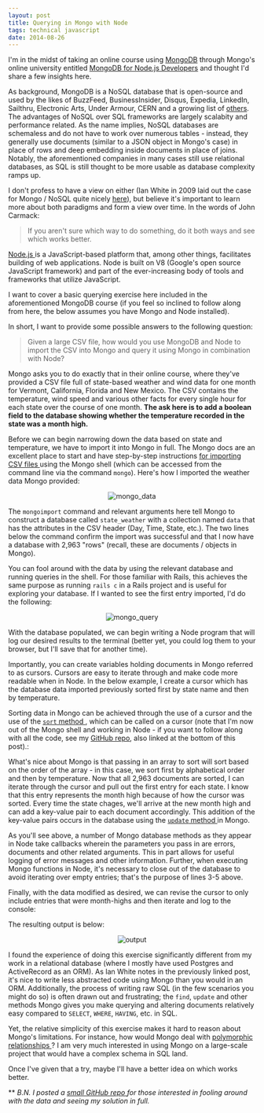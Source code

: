 ```yaml
---
layout: post
title: Querying in Mongo with Node
tags: technical javascript
date: 2014-08-26
---
```

I'm in the midst of taking an online course using <a href="http://www.mongodb.org/" target="_blank"> MongoDB</a> through Mongo's online university entitled <a href="https://university.mongodb.com/courses/10gen/M101JS/2014_Aug/syllabus" target="_blank"> MongoDB for Node.js Developers</a> and thought I'd share a few insights here. 

As background, MongoDB is a NoSQL database that is open-source and used by the likes of BuzzFeed, BusinessInsider, Disqus, Expedia, LinkedIn, Sailthru, Electronic Arts, Under Armour, CERN and a growing list of <a href="https://www.mongodb.org/about/production-deployments/" target="_blank"> others</a>. The advantages of NoSQL over SQL frameworks are largely scalabity and performance related. As the name implies, NoSQL databases are schemaless and do not have to work over numerous tables - instead, they generally use documents (similar to a JSON object in Mongo's case) in place of rows and deep embedding inside documents in place of joins. Notably, the aforementioned companies in many cases still use relational databases, as SQL is still thought to be more usable as database complexity ramps up. 

I don't profess to have a view on either (Ian White in 2009 laid out the case for Mongo / NoSQL quite nicely <a href="http://www.businessinsider.com/how-we-use-mongodb-2009-11" target="_blank">here</a>), but believe it's important to learn more about both paradigms and form a view over time. In the words of John Carmack: 

<blockquote>If you aren't sure which way to do something, do it both ways and see which works better.</blockquote>

<a href="http://nodejs.org/" target="_blank"> Node.js </a> is a JavaScript-based platform that, among other things, facilitates building of web applications. Node is built on V8 (Google's open source JavaScript framework) and part of the ever-increasing body of tools and frameworks that utilize JavaScript. 

I want to cover a basic querying exercise here included in the aforementioned MongoDB course (if you feel so inclined to follow along from here, the below assumes you have Mongo and Node installed). 

In short, I want to provide some possible answers to the following question:

<blockquote>Given a large CSV file, how would you use MongoDB and Node to import the CSV into Mongo and query it using Mongo in combination with Node?</blockquote>

Mongo asks you to do exactly that in their online course, where they've provided a CSV file full of state-based weather and wind data for one month for Vermont, California, Florida and New Mexico. The CSV contains the temperature, wind speed and various other facts for every single hour for each state over the course of one month. <b>The ask here is to add a boolean field to the database showing whether the temperature recorded in the state was a month high.</b>

Before we can begin narrowing down the data based on state and temperature, we have to import it into Mongo in full. The Mongo docs are an excellent place to start and have step-by-step instructions <a href="http://docs.mongodb.org/manual/reference/program/mongoimport/" target="_blank">for importing CSV files </a> using the Mongo shell (which can be accessed from the command line via the command `mongo`). Here's how I imported the weather data Mongo provided:

<p align="center">
<img src="https://lh6.googleusercontent.com/-5IPDMkSr1Ys/U_yzY0KzWzI/AAAAAAAAAUI/JkoTYXE8JY4/w607-h92-no/Screen%2BShot%2B2014-08-26%2Bat%2B12.18.21%2BPM.png" alt="mongo_data" >
</p>

The `mongoimport` command and relevant arguments here tell Mongo to construct a database called `state_weather` with a collection named `data` that has the attributes in the CSV header (Day, Time, State, etc.). The two lines below the command confirm the import was successful and that I now have a database with 2,963 "rows" (recall, these are documents / objects in Mongo). 

You can fool around with the data by using the relevant database and running queries in the shell. For those familiar with Rails, this achieves the same purpose as running `rails c` in a Rails project and is useful for exploring your database. If I wanted to see the first entry imported, I'd do the following:

<p align="center">
<img src="https://lh4.googleusercontent.com/-uXIWtoF6Kfo/U_y0qfhh01I/AAAAAAAAAU0/fjcwYmH6jfk/w435-h343-no/Screen%2BShot%2B2014-08-26%2Bat%2B12.23.23%2BPM.png" alt="mongo_query">
</p>


With the database populated, we can begin writing a Node program that will log our desired results to the terminal (better yet, you could log them to your browser, but I'll save that for another time). 

Importantly, you can create variables holding documents in Mongo referred to as cursors. Cursors are easy to iterate through and make code more readable when in Node. In the below example, I create a cursor which has the database data imported previously sorted first by state name and then by temperature. 

Sorting data in Mongo can be achieved through the use of a cursor and the use of the <a href="http://docs.mongodb.org/manual/reference/method/cursor.sort/" target="_blank"> `sort` method </a>, which can be called on a cursor (note that I'm now out of the Mongo shell and working in Node - if you want to follow along with all the code, see my <a href="https://github.com/BenBrostoff/Mongo-and-Node-Example" target="blank"> GitHub repo</a>, also linked at the bottom of this post).:

<script src="https://gist.github.com/BenBrostoff/1dc63a0d77649f73a02e.js"></script>

What's nice about Mongo is that passing in an array to sort will sort based on the order of the array - in this case, we sort first by alphabetical order and then by temperature. Now that all 2,963 documents are sorted, I can iterate through the cursor and pull out the first entry for each state. I know that this entry represents the month high because of how the cursor was sorted. Every time the state chages, we'll arrive at the new month high and can add a key-value pair to each document accordingly. This addition of the key-value pairs occurs in the database using the <a href="http://docs.mongodb.org/manual/reference/method/db.collection.update/" target="_blank"> `update` method </a> in Mongo. 

<script src="https://gist.github.com/BenBrostoff/3c723f970997a707c5a0.js"></script>

As you'll see above, a number of Mongo database methods as they appear in Node take callbacks wherein the parameters you pass in are errors, documents and other related arguments. This in part allows for useful logging of error messages and other information. Further, when executing Mongo functions in Node, it's necessary to close out of the database to avoid iterating over empty entries; that's the purpose of lines 3-5 above. 

Finally, with the data modified as desired, we can revise the cursor to only include entries that were month-highs and then iterate and log to the console:

<script src="https://gist.github.com/BenBrostoff/513873bb0ac012145385.js"></script>

The resulting output is below:

<p align="center">
<img src="https://lh6.googleusercontent.com/-ykdOSUGFR74/U_zZsKjOemI/AAAAAAAAAVw/RXrxYxQoxWY/w558-h82-no/Screen%2BShot%2B2014-08-26%2Bat%2B3.00.52%2BPM.png" alt="output" >
</p>

I found the experience of doing this exercise significantly different from my work in a relational database (where I mostly have used Postgres and ActiveRecord as an ORM). As Ian White notes in the previously linked post, it's nice to write less abstracted code using Mongo than you would in an ORM. Additionally, the process of writing raw SQL (in the few scenarios you might do so) is often drawn out and frustrating; the `find`, `update` and other methods Mongo gives you make querying and altering documents relatively easy compared to `SELECT`, `WHERE`, `HAVING`, etc. in SQL. 

Yet, the relative simplicity of this exercise makes it hard to reason about Mongo's limitations. For instance, how would Mongo deal with <a href="http://guides.rubyonrails.org/association_basics.html#polymorphic-associations" target="_blank"> polymorphic relationships </a>? I am very much interested in using Mongo on a large-scale project that would have a complex schema in SQL land. 

Once I've given that a try, maybe I'll have a better idea on which works better.

** <i>B.N. I posted a <a href="https://github.com/BenBrostoff/Mongo-and-Node-Example" target="_blank"> small GitHub repo </a> for those interested in fooling around with the data and seeing my solution in full.</i>
